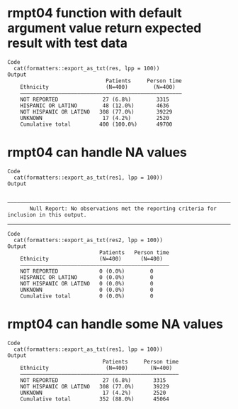# rmpt04 function with default argument value return expected result with test data

    Code
      cat(formatters::export_as_txt(res, lpp = 100))
    Output
                                   Patients     Person time
        Ethnicity                  (N=400)        (N=400)  
        ———————————————————————————————————————————————————
        NOT REPORTED              27 (6.8%)        3315    
        HISPANIC OR LATINO        48 (12.0%)       4636    
        NOT HISPANIC OR LATINO   308 (77.0%)       39229   
        UNKNOWN                   17 (4.2%)        2520    
        Cumulative total         400 (100.0%)      49700   

# rmpt04 can handle NA values

    Code
      cat(formatters::export_as_txt(res1, lpp = 100))
    Output
                                                                                                
        ————————————————————————————————————————————————————————————————————————————————————————
           Null Report: No observations met the reporting criteria for inclusion in this output.

---

    Code
      cat(formatters::export_as_txt(res2, lpp = 100))
    Output
                                 Patients   Person time
        Ethnicity                (N=400)      (N=400)  
        ———————————————————————————————————————————————
        NOT REPORTED             0 (0.0%)        0     
        HISPANIC OR LATINO       0 (0.0%)        0     
        NOT HISPANIC OR LATINO   0 (0.0%)        0     
        UNKNOWN                  0 (0.0%)        0     
        Cumulative total         0 (0.0%)        0     

# rmpt04 can handle some NA values

    Code
      cat(formatters::export_as_txt(res1, lpp = 100))
    Output
                                  Patients     Person time
        Ethnicity                  (N=400)       (N=400)  
        ——————————————————————————————————————————————————
        NOT REPORTED              27 (6.8%)       3315    
        NOT HISPANIC OR LATINO   308 (77.0%)      39229   
        UNKNOWN                   17 (4.2%)       2520    
        Cumulative total         352 (88.0%)      45064   

